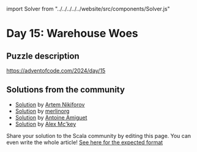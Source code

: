 import Solver from "../../../../../website/src/components/Solver.js"

# Day 15: Warehouse Woes

## Puzzle description

https://adventofcode.com/2024/day/15

## Solutions from the community
- [Solution](https://github.com/nikiforo/aoc24/blob/main/src/main/scala/io/github/nikiforo/aoc24/D15T2.scala) by [Artem Nikiforov](https://github.com/nikiforo)
- [Solution](https://github.com/merlinorg/aoc2024/blob/main/src/main/scala/Day15.scala) by [merlinorg](https://github.com/merlinorg)
- [Solution](https://github.com/aamiguet/advent-2024/blob/main/src/main/scala/ch/aamiguet/advent2024/Day15.scala) by [Antoine Amiguet](https://github.com/aamiguet)
- [Solution](https://github.com/AlexMckey/AoC2024_Scala/blob/master/src/year2024/day15.scala) by [Alex Mc'key](https://github.com/AlexMckey)

Share your solution to the Scala community by editing this page.
You can even write the whole article! [See here for the expected format](https://github.com/scalacenter/scala-advent-of-code/discussions/424)
